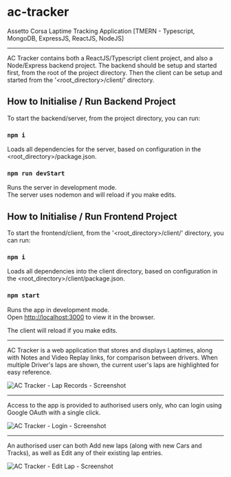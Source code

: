 # ac-tracker
Assetto Corsa Laptime Tracking Application [TMERN - Typescript, MongoDB, ExpressJS, ReactJS, NodeJS]

***

AC Tracker contains both a ReactJS/Typescript client project, and also a Node/Express backend project. The backend should be setup and started first, from the root of the project directory. Then the client can be setup and started from the '<root_directory>/client/' directory.

## How to Initialise / Run Backend Project

To start the backend/server, from the project directory, you can run:

### `npm i`

Loads all dependencies for the server, based on configuration in the <root_directory>/package.json.

### `npm run devStart`

Runs the server in development mode.<br />
The server uses nodemon and will reload if you make edits.

## How to Initialise / Run Frontend Project

To start the frontend/client, from the '<root_directory>/client/' directory, you can run:

### `npm i`

Loads all dependencies into the client directory, based on configuration in the <root_directory>/client/package.json.

### `npm start`

Runs the app in development mode.<br />
Open [http://localhost:3000](http://localhost:3000) to view it in the browser.

The client will reload if you make edits.

***

AC Tracker is a web application that stores and displays Laptimes, along with Notes and Video Replay links, for comparison between drivers. When multiple Driver's laps are shown, the current user's laps are highlighted for easy reference.

![AC Tracker - Lap Records - Screenshot](https://seren1ty-github-images.s3-ap-southeast-2.amazonaws.com/ac-tracker/ac-tracker_3_small.png)

***

Access to the app is provided to authorised users only, who can login using Google OAuth with a single click.

![AC Tracker - Login - Screenshot](https://seren1ty-github-images.s3-ap-southeast-2.amazonaws.com/ac-tracker/ac-tracker_4_small.png)

***

An authorised user can both Add new laps (along with new Cars and Tracks), as well as Edit any of their existing lap entries.

![AC Tracker - Edit Lap - Screenshot](https://seren1ty-github-images.s3-ap-southeast-2.amazonaws.com/ac-tracker/ac-tracker_2a_small.png)

